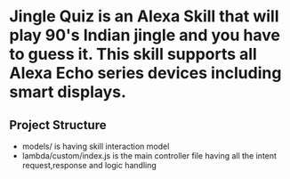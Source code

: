 # Jingle Quiz is an Alexa Skill that will play 90's Indian jingle and you have to guess it. This skill supports all Alexa Echo series devices including smart displays.

## Project Structure</b>

* models/ is having skill interaction model
* lambda/custom/index.js is the main controller file having all the intent request,response and logic handling
